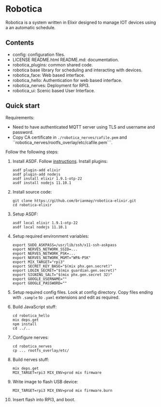 # Robotica

Robotica is a system written in Elixir designed to manage IOT devices using a an
automatic schedule.

## Contents

* config: configuration files.
* LICENSE README.html README.md: documentation.
* robotica_plugins: common shared code.
* robotica base library for scheduling and interacting with devices.
* robotica_face: Web based interface.
* robotica_hello: Authentication for web based interface.
* robotica_nerves: Deployment for RPI3.
* robotica_ui: Scenic based User Interface.

## Quick start

Requirements:

* Need to have authenticated MQTT server using TLS and username and password.
* Copy CA certificate in ``./robotica_nerves/cafile.pem`` and ``robotica_nerves/rootfs_overlay/etc/cafile.pem```.

Follow the following steps:

1. Install ASDF. Follow [instructions](https://asdf-vm.com/#/core-manage-asdf-vm). Install plugins:

    ```
    asdf plugin-add elixir
    asdf plugin-add nodejs
    asdf install elixir 1.9.1-otp-22
    asdf install nodejs 11.10.1
    ```

2. Install source code:

    ```
    git clone https://github.com/brianmay/robotica-elixir.git
    cd robotica-elixir
    ```

3. Setup ASDF:

    ```
    asdf local elixir 1.9.1-otp-22
    asdf local nodejs 11.10.1
    ```

4. Setup required environment variables:

    ```
    export SUDO_ASKPASS=/usr/lib/ssh/x11-ssh-askpass
    export NERVES_NETWORK_SSID=...
    export NERVES_NETWORK_PSK=...
    export NERVES_NETWORK_MGMT="WPA-PSK"
    export MIX_TARGET="rpi3"
    export SECRET_KEY_BASE="$(mix phx.gen.secret)"
    export LOGIN_SECRET="$(mix guardian.gen.secret)"
    export SIGNING_SALT="$(mix phx.gen.secret 32)"
    export GOOGLE_USERNAME=""
    export GOOGLE_PASSWORD=""
    ```

5. Setup required config files. Look at config directory. Copy files ending with
   `.sample` to `.yaml` extensions and edit as required.

6. Build JavaScript stuff:

    ```
    cd robotica_hello
    mix deps.get
    npm install
    cd ../..
    ```

7. Configure nerves:

    ```
    cd robotica_nerves
    cp ... rootfs_overlay/etc/
    ```

8. Build nerves stuff:

    ```
    mix deps.get
    MIX_TARGET=rpi3 MIX_ENV=prod mix firmware
    ```

9. Write image to flash USB device:

    ```
    MIX_TARGET=rpi3 MIX_ENV=prod mix firmware.burn
    ```

10. Insert flash into RPI3, and boot.
